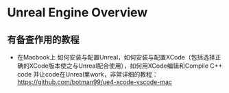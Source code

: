 # Unreal Engine Overview

## 有备查作用的教程
* 在Macbook上 如何安装与配置Unreal，如何安装与配置XCode（包括选择正确的XCode版本使之与Unreal配合使用），如何用XCode编辑和Compile C++ code 并让code在Unreal里work，非常详细的教程：https://github.com/botman99/ue4-xcode-vscode-mac


